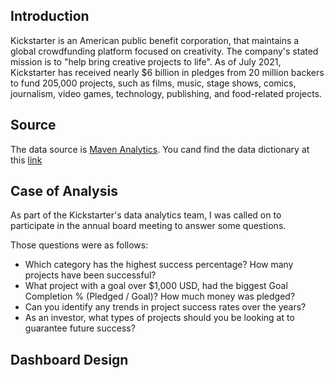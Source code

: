 ## Introduction ##
Kickstarter is an American public benefit corporation, that maintains a global crowdfunding platform focused on creativity. The company's stated mission is to "help bring creative projects to life". As of July 2021, Kickstarter has received nearly $6 billion in pledges from 20 million backers to fund 205,000 projects, such as films, music, stage shows, comics, journalism, video games, technology, publishing, and food-related projects.

## Source ##
The data source is [Maven Analytics]( https://www.mavenanalytics.io/data-playground).
You cand find the data dictionary at this [link](https://github.com/morales-francisco/Dashboards/blob/main/Kickstarter/Data/kickstarter_projects_data_dictionary.csv)

## Case of Analysis ##

As part of the Kickstarter's data analytics team, I was called on to participate in the annual board meeting to answer some questions.

Those questions were as follows:

- Which category has the highest success percentage? How many projects have been successful?
- What project with a goal over $1,000 USD, had the biggest Goal Completion % (Pledged / Goal)? How much money was pledged?
- Can you identify any trends in project success rates over the years?
- As an investor, what types of projects should you be looking at to guarantee future success?

## Dashboard Design ##
